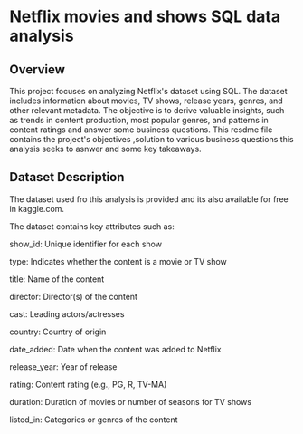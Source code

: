 # Netflix movies and shows SQL data analysis 
## Overview
This project focuses on analyzing Netflix's dataset using SQL. The dataset includes information about movies, TV shows, release years, genres, and other relevant metadata. The objective is to derive valuable insights, such as trends in content production, most popular genres, and patterns in content ratings and answer some business questions. This resdme file contains the project's objectives ,solution to various business questions this analysis seeks to asnwer and some key takeaways.

## Dataset Description
The dataset used fro this analysis is provided and its also available for free in kaggle.com.

The dataset contains key attributes such as:

show_id: Unique identifier for each show

type: Indicates whether the content is a movie or TV show

title: Name of the content

director: Director(s) of the content

cast: Leading actors/actresses

country: Country of origin

date_added: Date when the content was added to Netflix

release_year: Year of release

rating: Content rating (e.g., PG, R, TV-MA)

duration: Duration of movies or number of seasons for TV shows

listed_in: Categories or genres of the content

